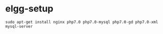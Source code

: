 # elgg-setup

```
sudo apt-get install nginx php7.0 php7.0-mysql php7.0-gd php7.0-xml mysql-server
```
